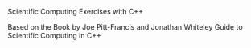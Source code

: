 Scientific Computing Exercises with C++

Based on the Book by Joe Pitt-Francis and Jonathan Whiteley
Guide to Scientific Computing in C++
